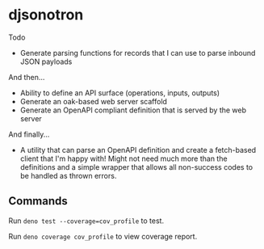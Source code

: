 # djsonotron

Todo

- Generate parsing functions for records that I can use to parse inbound JSON
  payloads

And then...

- Ability to define an API surface (operations, inputs, outputs)
- Generate an oak-based web server scaffold
- Generate an OpenAPI compliant definition that is served by the web server

And finally...

- A utility that can parse an OpenAPI definition and create a fetch-based client
  that I'm happy with! Might not need much more than the definitions and a
  simple wrapper that allows all non-success codes to be handled as thrown
  errors.

## Commands

Run `deno test --coverage=cov_profile` to test.

Run `deno coverage cov_profile` to view coverage report.
